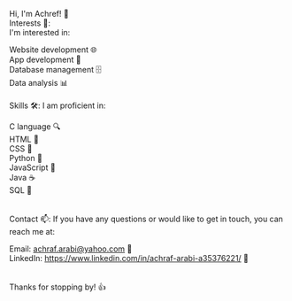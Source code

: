 Hi, I'm Achref! 👋
<br />
Interests 🤔:
<br />
I'm interested in:

Website development 🌐<br />
App development 📱<br />
Database management 🗄️<br />
Data analysis 📊<br />
<br />
Skills 🛠️:
I am proficient in:

C language 🔍<br />
HTML 🌟<br />
CSS 🎨<br />
Python 🐍<br />
JavaScript 🌟<br />
Java ☕<br />
SQL 📝<br />
<br /><br />
Contact 📫:
If you have any questions or would like to get in touch, you can reach me at:

Email: achraf.arabi@yahoo.com 📧<br />
LinkedIn: https://www.linkedin.com/in/achraf-arabi-a35376221/ 💼<br />
<br /><br />
Thanks for stopping by! 👍
